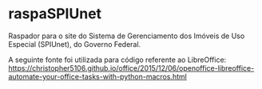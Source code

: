 # raspaSPIUnet
Raspador para o site do Sistema de Gerenciamento dos Imóveis de Uso Especial (SPIUnet),
do Governo Federal.

A seguinte fonte foi utilizada para código referente ao LibreOffice:
https://christopher5106.github.io/office/2015/12/06/openoffice-libreoffice-automate-your-office-tasks-with-python-macros.html

